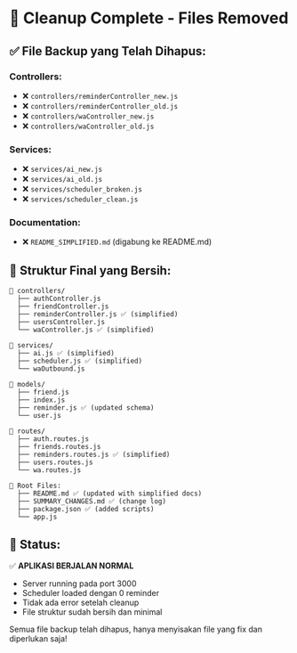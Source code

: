 # 🧹 Cleanup Complete - Files Removed

## ✅ File Backup yang Telah Dihapus:

### Controllers:
- ❌ `controllers/reminderController_new.js`
- ❌ `controllers/reminderController_old.js` 
- ❌ `controllers/waController_new.js`
- ❌ `controllers/waController_old.js`

### Services:
- ❌ `services/ai_new.js`
- ❌ `services/ai_old.js`
- ❌ `services/scheduler_broken.js`
- ❌ `services/scheduler_clean.js`

### Documentation:
- ❌ `README_SIMPLIFIED.md` (digabung ke README.md)

## 📁 Struktur Final yang Bersih:

```
📂 controllers/
  ├── authController.js
  ├── friendController.js  
  ├── reminderController.js ✅ (simplified)
  ├── usersController.js
  └── waController.js ✅ (simplified)

📂 services/
  ├── ai.js ✅ (simplified)
  ├── scheduler.js ✅ (simplified) 
  └── waOutbound.js

📂 models/
  ├── friend.js
  ├── index.js
  ├── reminder.js ✅ (updated schema)
  └── user.js

📂 routes/
  ├── auth.routes.js
  ├── friends.routes.js
  ├── reminders.routes.js ✅ (simplified)
  ├── users.routes.js
  └── wa.routes.js

📄 Root Files:
  ├── README.md ✅ (updated with simplified docs)
  ├── SUMMARY_CHANGES.md ✅ (change log)
  ├── package.json ✅ (added scripts)
  └── app.js
```

## 🚀 Status:
✅ **APLIKASI BERJALAN NORMAL** 
- Server running pada port 3000
- Scheduler loaded dengan 0 reminder  
- Tidak ada error setelah cleanup
- File struktur sudah bersih dan minimal

Semua file backup telah dihapus, hanya menyisakan file yang fix dan diperlukan saja!
